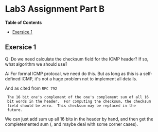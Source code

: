 # Lab3 Assignment Part B

**Table of Contents**
- [Exersice 1](#exersice-1)

## Exersice 1

Q: Do we need calculate the checksum field for the ICMP header? If so, what algorithm we should use?


A: For formal ICMP protocal, we need do this. But as long as this is a self-defined ICMP, it's not a huge
problem not to implement all details.

And as cited from `RFC 792`

```text
 The 16 bit one's complement of the one's complement sum of all 16
 bit words in the header.  For computing the checksum, the checksum
 field should be zero.  This checksum may be replaced in the
 future.
```

We can just add sum up all 16 bits in the header by hand, and then get the completemented sum (, and maybe deal with some corner cases).
